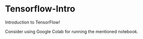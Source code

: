 # Tensorflow-Intro
Introduction to TensorFlow! 

Consider using Google Colab for running the mentioned notebook.
